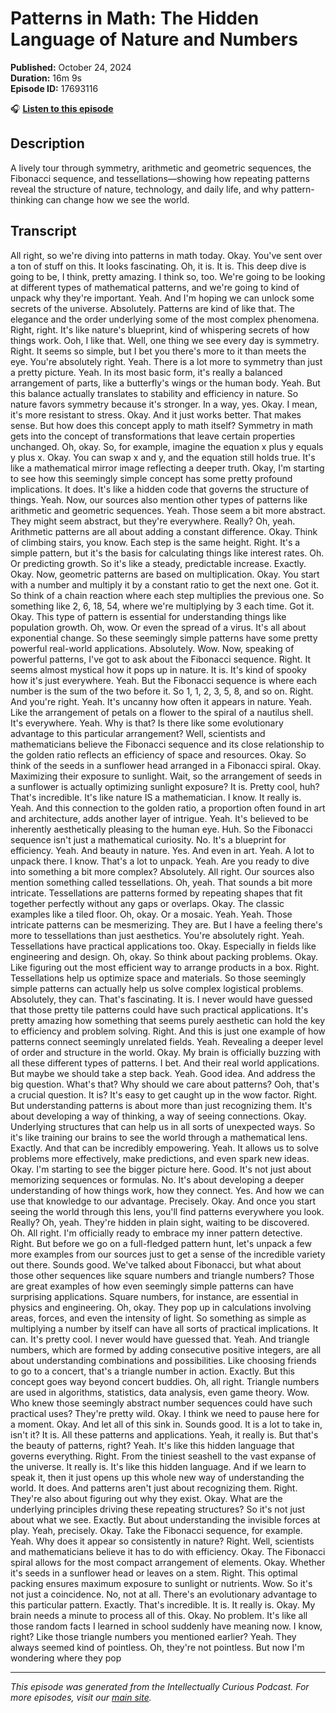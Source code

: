 # Patterns in Math: The Hidden Language of Nature and Numbers

**Published:** October 24, 2024  
**Duration:** 16m 9s  
**Episode ID:** 17693116

🎧 **[Listen to this episode](https://intellectuallycurious.buzzsprout.com/2529712/episodes/17693116-patterns-in-math-the-hidden-language-of-nature-and-numbers)**

## Description

A lively tour through symmetry, arithmetic and geometric sequences, the Fibonacci sequence, and tessellations—showing how repeating patterns reveal the structure of nature, technology, and daily life, and why pattern-thinking can change how we see the world.

## Transcript

All right, so we're diving into patterns in math today. Okay. You've sent over a ton of stuff on this. It looks fascinating. Oh, it is. It is. This deep dive is going to be, I think, pretty amazing. I think so, too. We're going to be looking at different types of mathematical patterns, and we're going to kind of unpack why they're important. Yeah. And I'm hoping we can unlock some secrets of the universe. Absolutely. Patterns are kind of like that. The elegance and the order underlying some of the most complex phenomena. Right, right. It's like nature's blueprint, kind of whispering secrets of how things work. Ooh, I like that. Well, one thing we see every day is symmetry. Right. It seems so simple, but I bet you there's more to it than meets the eye. You're absolutely right. Yeah. There is a lot more to symmetry than just a pretty picture. Yeah. In its most basic form, it's really a balanced arrangement of parts, like a butterfly's wings or the human body. Yeah. But this balance actually translates to stability and efficiency in nature. So nature favors symmetry because it's stronger. In a way, yes. Okay. I mean, it's more resistant to stress. Okay. And it just works better. That makes sense. But how does this concept apply to math itself? Symmetry in math gets into the concept of transformations that leave certain properties unchanged. Oh, okay. So, for example, imagine the equation x plus y equals y plus x. Okay. You can swap x and y, and the equation still holds true. It's like a mathematical mirror image reflecting a deeper truth. Okay, I'm starting to see how this seemingly simple concept has some pretty profound implications. It does. It's like a hidden code that governs the structure of things. Yeah. Now, our sources also mention other types of patterns like arithmetic and geometric sequences. Yeah. Those seem a bit more abstract. They might seem abstract, but they're everywhere. Really? Oh, yeah. Arithmetic patterns are all about adding a constant difference. Okay. Think of climbing stairs, you know. Each step is the same height. Right. It's a simple pattern, but it's the basis for calculating things like interest rates. Oh. Or predicting growth. So it's like a steady, predictable increase. Exactly. Okay. Now, geometric patterns are based on multiplication. Okay. You start with a number and multiply it by a constant ratio to get the next one. Got it. So think of a chain reaction where each step multiplies the previous one. So something like 2, 6, 18, 54, where we're multiplying by 3 each time. Got it. Okay. This type of pattern is essential for understanding things like population growth. Oh, wow. Or even the spread of a virus. It's all about exponential change. So these seemingly simple patterns have some pretty powerful real-world applications. Absolutely. Wow. Now, speaking of powerful patterns, I've got to ask about the Fibonacci sequence. Right. It seems almost mystical how it pops up in nature. It is. It's kind of spooky how it's just everywhere. Yeah. But the Fibonacci sequence is where each number is the sum of the two before it. So 1, 1, 2, 3, 5, 8, and so on. Right. And you're right. Yeah. It's uncanny how often it appears in nature. Yeah. Like the arrangement of petals on a flower to the spiral of a nautilus shell. It's everywhere. Yeah. Why is that? Is there like some evolutionary advantage to this particular arrangement? Well, scientists and mathematicians believe the Fibonacci sequence and its close relationship to the golden ratio reflects an efficiency of space and resources. Okay. So think of the seeds in a sunflower head arranged in a Fibonacci spiral. Okay. Maximizing their exposure to sunlight. Wait, so the arrangement of seeds in a sunflower is actually optimizing sunlight exposure? It is. Pretty cool, huh? That's incredible. It's like nature IS a mathematician. I know. It really is. Yeah. And this connection to the golden ratio, a proportion often found in art and architecture, adds another layer of intrigue. Yeah. It's believed to be inherently aesthetically pleasing to the human eye. Huh. So the Fibonacci sequence isn't just a mathematical curiosity. No. It's a blueprint for efficiency. Yeah. And beauty in nature. Yes. And even in art. Yeah. A lot to unpack there. I know. That's a lot to unpack. Yeah. Are you ready to dive into something a bit more complex? Absolutely. All right. Our sources also mention something called tessellations. Oh, yeah. That sounds a bit more intricate. Tessellations are patterns formed by repeating shapes that fit together perfectly without any gaps or overlaps. Okay. The classic examples like a tiled floor. Oh, okay. Or a mosaic. Yeah. Yeah. Those intricate patterns can be mesmerizing. They are. But I have a feeling there's more to tessellations than just aesthetics. You're absolutely right. Yeah. Tessellations have practical applications too. Okay. Especially in fields like engineering and design. Oh, okay. So think about packing problems. Okay. Like figuring out the most efficient way to arrange products in a box. Right. Tessellations help us optimize space and materials. So those seemingly simple patterns can actually help us solve complex logistical problems. Absolutely, they can. That's fascinating. It is. I never would have guessed that those pretty tile patterns could have such practical applications. It's pretty amazing how something that seems purely aesthetic can hold the key to efficiency and problem solving. Right. And this is just one example of how patterns connect seemingly unrelated fields. Yeah. Revealing a deeper level of order and structure in the world. Okay. My brain is officially buzzing with all these different types of patterns. I bet. And their real world applications. But maybe we should take a step back. Yeah. Good idea. And address the big question. What's that? Why should we care about patterns? Ooh, that's a crucial question. It is? It's easy to get caught up in the wow factor. Right. But understanding patterns is about more than just recognizing them. It's about developing a way of thinking, a way of seeing connections. Okay. Underlying structures that can help us in all sorts of unexpected ways. So it's like training our brains to see the world through a mathematical lens. Exactly. And that can be incredibly empowering. Yeah. It allows us to solve problems more effectively, make predictions, and even spark new ideas. Okay. I'm starting to see the bigger picture here. Good. It's not just about memorizing sequences or formulas. No. It's about developing a deeper understanding of how things work, how they connect. Yes. And how we can use that knowledge to our advantage. Precisely. Okay. And once you start seeing the world through this lens, you'll find patterns everywhere you look. Really? Oh, yeah. They're hidden in plain sight, waiting to be discovered. Oh. All right. I'm officially ready to embrace my inner pattern detective. Right. But before we go on a full-fledged pattern hunt, let's unpack a few more examples from our sources just to get a sense of the incredible variety out there. Sounds good. We've talked about Fibonacci, but what about those other sequences like square numbers and triangle numbers? Those are great examples of how even seemingly simple patterns can have surprising applications. Square numbers, for instance, are essential in physics and engineering. Oh, okay. They pop up in calculations involving areas, forces, and even the intensity of light. So something as simple as multiplying a number by itself can have all sorts of practical implications. It can. It's pretty cool. I never would have guessed that. Yeah. And triangle numbers, which are formed by adding consecutive positive integers, are all about understanding combinations and possibilities. Like choosing friends to go to a concert, that's a triangle number in action. Exactly. But this concept goes way beyond concert buddies. Oh, all right. Triangle numbers are used in algorithms, statistics, data analysis, even game theory. Wow. Who knew those seemingly abstract number sequences could have such practical uses? They're pretty wild. Okay. I think we need to pause here for a moment. Okay. And let all of this sink in. Sounds good. It is a lot to take in, isn't it? It is. All these patterns and applications. Yeah, it really is. But that's the beauty of patterns, right? Yeah. It's like this hidden language that governs everything. Right. From the tiniest seashell to the vast expanse of the universe. It really is. It's like this hidden language. And if we learn to speak it, then it just opens up this whole new way of understanding the world. It does. And patterns aren't just about recognizing them. Right. They're also about figuring out why they exist. Okay. What are the underlying principles driving these repeating structures? So it's not just about what we see. Exactly. But about understanding the invisible forces at play. Yeah, precisely. Okay. Take the Fibonacci sequence, for example. Yeah. Why does it appear so consistently in nature? Right. Well, scientists and mathematicians believe it has to do with efficiency. Okay. The Fibonacci spiral allows for the most compact arrangement of elements. Okay. Whether it's seeds in a sunflower head or leaves on a stem. Right. This optimal packing ensures maximum exposure to sunlight or nutrients. Wow. So it's not just a coincidence. No, not at all. There's an evolutionary advantage to this particular pattern. Exactly. That's incredible. It is. It really is. Okay. My brain needs a minute to process all of this. Okay. No problem. It's like all those random facts I learned in school suddenly have meaning now. I know, right? Like those triangle numbers you mentioned earlier? Yeah. They always seemed kind of pointless. Oh, they're not pointless. But now I'm wondering where they pop

---
*This episode was generated from the Intellectually Curious Podcast. For more episodes, visit our [main site](https://intellectuallycurious.buzzsprout.com).*
